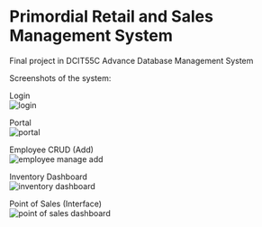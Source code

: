 # Primordial Retail and Sales Management System
Final project in DCIT55C Advance Database Management System

Screenshots of the system:

Login<br />
![login](https://user-images.githubusercontent.com/55197203/117822189-e7e42e80-b29e-11eb-878f-d43a423ea3e9.JPG)

Portal<br />
![portal](https://user-images.githubusercontent.com/55197203/117822226-f2062d00-b29e-11eb-93e9-7bedd2fe1b87.JPG)

Employee CRUD (Add)<br />
![employee manage add](https://user-images.githubusercontent.com/55197203/117822302-034f3980-b29f-11eb-9720-cb901a19315a.JPG)

Inventory Dashboard<br />
![inventory dashboard](https://user-images.githubusercontent.com/55197203/117822345-0fd39200-b29f-11eb-96fe-5107c167e5d3.JPG)

Point of Sales (Interface)<br />
![point of sales dashboard](https://user-images.githubusercontent.com/55197203/117822430-24178f00-b29f-11eb-9b6d-9b6e54388f57.JPG)
